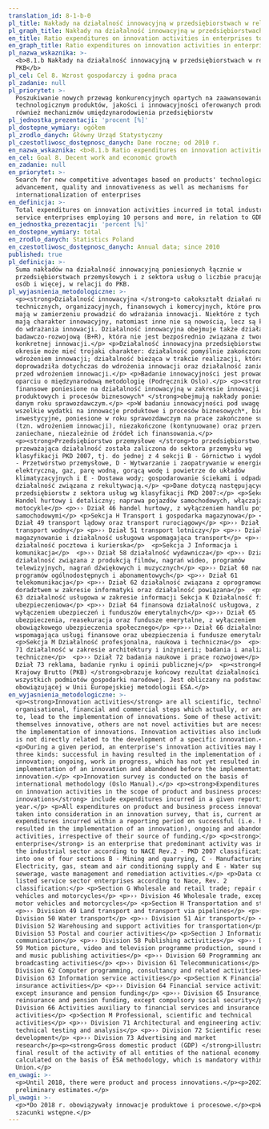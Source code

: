 ```yaml
---
translation_id: 8-1-b-0
pl_title: Nakłady na działalność innowacyjną w przedsiębiorstwach w relacji do PKB
pl_graph_title: Nakłady na działalność innowacyjną w przedsiębiorstwach w relacji do PKB
en_title: Ratio expenditures on innovation activities in enterprises to GDP
en_graph_title: Ratio expenditures on innovation activities in enterprises to GDP
pl_nazwa_wskaznika: >-
  <b>8.1.b Nakłady na działalność innowacyjną w przedsiębiorstwach w relacji do
  PKB</b>
pl_cel: Cel 8. Wzrost gospodarczy i godna praca
pl_zadanie: null
pl_priorytet: >-
  Poszukiwanie nowych przewag konkurencyjnych opartych na zaawansowaniu
  technologicznym produktów, jakości i innowacyjności oferowanych produktów, jak
  również mechanizmów umiędzynarodowienia przedsiębiorstw
pl_jednostka_prezentacji: 'procent [%]'
pl_dostepne_wymiary: ogółem
pl_zrodlo_danych: Główny Urząd Statystyczny
pl_czestotliwosc_dostępnosc_danych: Dane roczne; od 2010 r.
en_nazwa_wskaznika: <b>8.1.b Ratio expenditures on innovation activities in enterprises to GDP</b>
en_cel: Goal 8. Decent work and economic growth
en_zadanie: null
en_priorytet: >-
  Search for new competitive adventages based on products' technological
  advancement, quality and innovativeness as well as mechanisms for
  internationalization of enterprises
en_definicja: >-
  Total expenditures on innovation activities incurred in total industrial and
  service enterprises employing 10 persons and more, in relation to GDP.
en_jednostka_prezentacji: 'percent [%]'
en_dostepne_wymiary: total
en_zrodlo_danych: Statistics Poland
en_czestotliwosc_dostępnosc_danych: Annual data; since 2010
published: true
pl_definicja: >-
  Suma nakładów na działalność innowacyjną poniesionych łącznie w
  przedsiębiorstwach przemysłowych i z sektora usług o liczbie pracujących 10
  osób i więcej, w relacji do PKB.
pl_wyjasnienia_metodologiczne: >-
  <p><strong>Działalność innowacyjna </strong>to całokształt działań naukowych,
  technicznych, organizacyjnych, finansowych i komercyjnych, które prowadzą lub
  mają w zamierzeniu prowadzić do wdrażania innowacji. Niektóre z tych działań
  mają charakter innowacyjny, natomiast inne nie są nowością, lecz są konieczne
  do wdrażania innowacji. Działalność innowacyjna obejmuje także działalność
  badawczo-rozwojową (B+R), która nie jest bezpośrednio związana z tworzeniem
  konkretnej innowacji.</p> <p>Działalność innowacyjna przedsiębiorstwa w danym
  okresie może mieć trojaki charakter: działalność pomyślnie zakończona
  wdrożeniem innowacji; działalność bieżąca w trakcie realizacji, która nie
  doprowadziła dotychczas do wdrożenia innowacji oraz działalność zaniechana
  przed wdrożeniem innowacji.</p> <p>Badanie innowacyjności jest prowadzone w
  oparciu o międzynarodową metodologię (Podręcznik Oslo).</p> <p><strong>Nakłady
  finansowe poniesione na działalność innowacyjną w zakresie innowacji
  produktowych i procesów biznesowych* </strong>obejmują nakłady poniesione w
  danym roku sprawozdawczym.</p> <p>W badaniu innowacyjności pod uwagę brane są
  wszelkie wydatki na innowacje produktowe i procesów biznesowych*, bieżące i
  inwestycyjne, poniesione w roku sprawozdawczym na prace zakończone sukcesem
  (tzn. wdrożeniem innowacji), niezakończone (kontynuowane) oraz przerwane lub
  zaniechane, niezależnie od źródeł ich finansowania.</p>
  <p><strong>Przedsiębiorstwo przemysłowe </strong>to przedsiębiorstwo, którego
  przeważająca działalność została zaliczona do sektora przemysłu wg
  klasyfikacji PKD 2007, tj. do jednej z 4 sekcji B - Górnictwo i wydobywanie, C
  - Przetwórstwo przemysłowe, D - Wytwarzanie i zaopatrywanie w energię
  elektryczną, gaz, parę wodną, gorącą wodę i powietrze do układów
  klimatyzacyjnych i E - Dostawa wody; gospodarowanie ściekami i odpadami oraz
  działalność związana z rekultywacją.</p> <p>Dane dotyczą następujących
  przedsiębiorstw z sektora usług wg klasyfikacji PKD 2007:</p> <p>Sekcja G
  Handel hurtowy i detaliczny; naprawa pojazdów samochodowych, włączając
  motocykle</p> <p>›› Dział 46 handel hurtowy, z wyłączeniem handlu pojazdami
  samochodowymi</p> <p>Sekcja H Transport i gospodarka magazynowa</p> <p>››
  Dział 49 transport lądowy oraz transport rurociągowy</p> <p>›› Dział 50
  transport wodny</p> <p>›› Dział 51 transport lotniczy</p> <p>›› Dział 52
  magazynowanie i działalność usługowa wspomagająca transport</p> <p>›› Dział 53
  działalność pocztowa i kurierska</p>  <p>Sekcja J Informacja i
  komunikacja</p>  <p>›› Dział 58 działalność wydawnicza</p> <p>›› Dział 59
  działalność związana z produkcją filmów, nagrań wideo, programów
  telewizyjnych, nagrań dźwiękowych i muzycznych</p> <p>›› Dział 60 nadawanie
  programów ogólnodostępnych i abonamentowych</p> <p>›› Dział 61
  telekomunikacja</p> <p>›› Dział 62 działalność związana z oprogramowaniem i
  doradztwem w zakresie informatyki oraz działalność powiązana</p>  <p>›› Dział
  63 działalność usługowa w zakresie informacji Sekcja K Działalność finansowa i
  ubezpieczeniowa</p> <p>›› Dział 64 finansowa działalność usługowa, z
  wyłączeniem ubezpieczeń i funduszów emerytalnych</p> <p>›› Dział 65
  ubezpieczenia, reasekuracja oraz fundusze emerytalne, z wyłączeniem
  obowiązkowego ubezpieczenia społecznego</p> <p>›› Dział 66 działalność
  wspomagająca usługi finansowe oraz ubezpieczenia i fundusze emerytalne</p>
  <p>Sekcja M Działalność profesjonalna, naukowa i techniczna</p>  <p>›› Dział
  71 działalność w zakresie architektury i inżynierii; badania i analizy
  techniczne</p>  <p>›› Dział 72 badania naukowe i prace rozwojowe</p> <p>››
  Dział 73 reklama, badanie rynku i opinii publicznej</p>  <p><strong>Produkt
  Krajowy Brutto (PKB) </strong>obrazuje końcowy rezultat działalności
  wszystkich podmiotów gospodarki narodowej. Jest obliczany na podstawie
  obowiązującej w Unii Europejskiej metodologii ESA.</p>
en_wyjasnienia_metodologiczne: >-
  <p><strong>Innovation activities</strong> are all scientific, technological,
  organisational, financial and commercial steps which actually, or are intended
  to, lead to the implementation of innovations. Some of these activities are
  themselves innovative, others are not novel activities but are necessary for
  the implementation of innovations. Innovation activities also include R&D that
  is not directly related to the development of a specific innovation.</p>
  <p>During a given period, an enterprise's innovation activities may be of
  three kinds: successful in having resulted in the implementation of a new
  innovation; ongoing, work in progress, which has not yet resulted in the
  implementation of an innovation and abandoned before the implementation of an
  innovation.</p> <p>Innovation survey is conducted on the basis of
  international methodology (Oslo Manual).</p> <p><strong>Expenditures incurred
  on innovation activities in the scope of product and business process
  innovations</strong> include expenditures incurred in a given reporting
  year.</p> <p>All expenditures on product and business process innovations are
  taken into consideration in an innovation survey, that is, current and capital
  expenditures incurred within a reporting period on successful (i.e. having
  resulted in the implementation of an innovation), ongoing and abandoned
  activities, irrespective of their source of funding.</p> <p><strong>Industrial
  enterprise</strong> is an enterprise that predominant activity was included in
  the industrial sector according to NACE Rev.2 - PKD 2007 classification, i.e.
  into one of four sections B - Mining and quarrying, C - Manufacturing, D -
  Electricity, gas, steam and air conditioning supply and E - Water supply;
  sewerage, waste management and remediation activities.</p> <p>Data concern
  listed service sector enterprises according to Nace, Rev. 2
  classification:</p> <p>Section G Wholesale and retail trade; repair of motor
  vehicles and motorcycles</p> <p>›› Division 46 Wholesale trade, except of
  motor vehicles and motorcycles</p> <p>Section H Transportation and storage</p>
  <p>›› Division 49 Land transport and transport via pipelines</p> <p>››
  Division 50 Water transport</p> <p>›› Division 51 Air transport</p> <p>››
  Division 52 Warehousing and support activities for transportation</p> <p>››
  Division 53 Postal and courier activities</p> <p>Section J Information and
  communication</p> <p>›› Division 58 Publishing activities</p> <p>›› Division
  59 Motion picture, video and television programme production, sound recording
  and music publishing activities</p> <p>›› Division 60 Programming and
  broadcasting activities</p> <p>›› Division 61 Telecommunications</p> <p>››
  Division 62 Computer programming, consultancy and related activities</p> <p>››
  Division 63 Information service activities</p> <p>Section K Financial and
  insurance activities</p> <p>›› Division 64 Financial service activities,
  except insurance and pension funding</p> <p>›› Division 65 Insurance,
  reinsurance and pension funding, except compulsory social security</p> <p>››
  Division 66 Activities auxiliary to financial services and insurance
  activities</p> <p>Section M Professional, scientific and technical
  activities</p> <p>›› Division 71 Architectural and engineering activities;
  technical testing and analysis</p> <p>›› Division 72 Scientific research and
  development</p> <p>›› Division 73 Advertising and market
  research</p><p><strong>Gross domestic product (GDP) </strong>illustrates the
  final result of the activity of all entities of the national economy. It is
  calculated on the basis of ESA methodology, which is mandatory within European
  Union.</p>
en_uwagi: >-
  <p>Until 2018, there were product and process innovations.</p><p>2021 -
  preliminary estimates.</p>
pl_uwagi: >-
  <p>*Do 2018 r. obowiązywały innowacje produktowe i procesowe.</p><p>W 2021 r.
  szacunki wstępne.</p>
---
```

